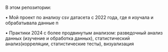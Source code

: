 В этом репозитории:

• Мой проект по анализу csv датасета с 2022 года, где я изучала и обрабатывала данные п

• Практики 2024 с более продвинутым анализом: разведочный анализ данных (изучение и обработка данных), статистический анализ(корреляции, статистические тесты), визуализация
